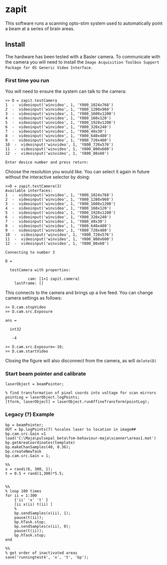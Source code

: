 # zapit
This software runs a scanning opto-stim system used to automatically point a beam at a series of brain areas.


## Install
The hardware has been tested with a Basler camera.
To communicate with the camera you will need to install the `Image Acquisition Toolbox Support Package for OS Generic Video Interface`.

### First time you run
You will need to ensure the system can talk to the camera:
```
>> D = zapit.testCamera
1  -  videoinput('winvideo', 1, 'Y800_1024x768')
2  -  videoinput('winvideo', 1, 'Y800_1280x960')
3  -  videoinput('winvideo', 1, 'Y800_1600x1200')
4  -  videoinput('winvideo', 1, 'Y800_160x120')
5  -  videoinput('winvideo', 1, 'Y800_1928x1208')
6  -  videoinput('winvideo', 1, 'Y800_320x240')
7  -  videoinput('winvideo', 1, 'Y800_40x30')
8  -  videoinput('winvideo', 1, 'Y800_640x480')
9  -  videoinput('winvideo', 1, 'Y800_720x480')
10  -  videoinput('winvideo', 1, 'Y800_720x576')
11  -  videoinput('winvideo', 1, 'Y800_800x600')
12  -  videoinput('winvideo', 1, 'Y800_80x60')

Enter device number and press return:
```

Choose the resolution you would like.
You can select it again in future without the interactive selector by doing:


```
>>D = zapit.testCamera(3)
Available interfaces:
1  -  videoinput('winvideo', 1, 'Y800_1024x768')
2  -  videoinput('winvideo', 1, 'Y800_1280x960')
3  -  videoinput('winvideo', 1, 'Y800_1600x1200')
4  -  videoinput('winvideo', 1, 'Y800_160x120')
5  -  videoinput('winvideo', 1, 'Y800_1928x1208')
6  -  videoinput('winvideo', 1, 'Y800_320x240')
7  -  videoinput('winvideo', 1, 'Y800_40x30')
8  -  videoinput('winvideo', 1, 'Y800_640x480')
9  -  videoinput('winvideo', 1, 'Y800_720x480')
10  -  videoinput('winvideo', 1, 'Y800_720x576')
11  -  videoinput('winvideo', 1, 'Y800_800x600')
12  -  videoinput('winvideo', 1, 'Y800_80x60')

Connecting to number 3

D =

  testCamera with properties:

          cam: [1×1 zapit.camera]
    lastFrame: []

```

This connects to the camera and brings up a live feed.
You can change camera settings as follows:

```
>> D.cam.stopVideo
>> D.cam.src.Exposure

ans =

  int32

   -4

>> D.cam.src.Exposure=-10;
>> D.cam.startVideo
```

Closing the figure will also disconnect from the camera, as will `delete(D)`



### Start beam pointer and calibrate

```
laserObject = beamPointer;

% find transformation of pixel coords into voltage for scan mirrors
pointLog = laserObject.logPoints;
[tform, laserObject] = laserObject.runAffineTransform(pointLog);
```



### Legacy (?) Example
```
bp = beamPointer;
OUT = bp.logPoints(7) %scales laser to location in image##
bp.cam.src.Gain =1
load('C:\Maja\pulsepal_beta\fsm-behaviour-maja\scanner\areas1.mat')
bp.getAreaCoordinates(template)
bp.makeChanSamples(40, 0.36);
bp.createNewTask
bp.cam.src.Gain = 1;

%%
x = randi(6, 300, 1);
t = 0.5 + rand(1,300)*5.5;


%%
% loop 100 times
for ii = 1:300
    {'ii' 'x' 't' }
    [ii x(ii) t(ii) ]
    %
    bp.sendSamples(x(ii), 1);
    pause(t(ii));
    bp.hTask.stop;
    bp.sendSamples(x(ii), 0);
    pause(t(ii));
    bp.hTask.stop;
end

%%
% get order of inactivated areas
save('runningtest4', 'x', 't', 'bp');

```


